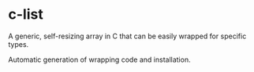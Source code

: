 # c-list

A generic, self-resizing array in C that can be easily wrapped for specific types. 

Automatic generation of wrapping code and installation. 
